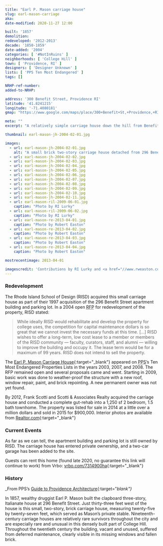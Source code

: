 ```yaml
---
title: "Earl P. Mason carriage house"
slug: earl-mason-carriage
aka:
date-modified: 2020-11-27 12:00

built: '1857'
demolition:
redeveloped: '2012-2013'
decade: '1850-1859'
date-added: '2004'
categories: [ '#NotInRuins' ]
neighborhoods: [ 'College Hill' ]
town: [ 'Providence, RI' ]
designers: [ 'Designer Unknown' ]
lists: [ 'PPS Ten Most Endangered' ]
tags: []

NRHP-ref-number:
added-to-NRHP:

address: '300 Benefit Street, Providence RI'
latitude: '41.8241215'
longitude: '-71.4080181'
gmap: "https://www.google.com/maps/place/300+Benefit+St,+Providence,+RI+02903/@41.8241215,-71.4080181,17z/data=!3m1!4b1!4m5!3m4!1s0x89e4453df726b649:0x36b37d2f44ff5ed6!8m2!3d41.8241175!4d-71.4058294"

meta: ""
excerpt: "A relatively simple carriage house down the hill from Benefit Street featuring unique architectural details and construction"

thumbnail: earl-mason-jh-2004-02-01.jpg

images:
  - url: earl-mason-jh-2004-02-01.jpg
    alt: "A small brick two-story carriage house detached from 296 Benefit Street. Circular “porthole” windows feature above the main garage door entrance, as well as a unique truss system in the attic which makes the ground floor unobstructed by vertical supports"
  - url: earl-mason-jh-2004-02-02.jpg
  - url: earl-mason-jh-2004-02-03.jpg
  - url: earl-mason-jh-2004-02-04.jpg
  - url: earl-mason-jh-2004-02-05.jpg
  - url: earl-mason-jh-2004-02-06.jpg
  - url: earl-mason-jh-2004-02-07.jpg
  - url: earl-mason-jh-2004-02-08.jpg
  - url: earl-mason-jh-2004-02-09.jpg
  - url: earl-mason-jh-2004-02-10.jpg
  - url: earl-mason-jh-2004-02-11.jpg
  - url: earl-mason-ril-2009-06-01.jpg
    caption: "Photo by RI Lurky"
  - url: earl-mason-ril-2009-06-02.jpg
    caption: "Photo by RI Lurky"
  - url: earl-mason-re-2013-04-01.jpg
    caption: "Photo by Robert Easton"
  - url: earl-mason-re-2013-04-02.jpg
    caption: "Photo by Robert Easton"
  - url: earl-mason-re-2013-04-03.jpg
    caption: "Photo by Robert Easton"
  - url: earl-mason-re-2013-04-04.jpg
    caption: "Photo by Robert Easton"

mostrecentimage: 2013-04-01

imagescredit: 'Contributions by RI Lurky and <a href="//www.rweaston.com" target="_blank">Robert Easton</a>'
---
```


### Redevelopment

The Rhode Island School of Design (<span class="abbr">RISD</span>) acquired this small carriage house as part of their 1997 acquisition of the 296 Benefit Street apartment building and parking lot. In a 2004 open <abbr title="Request For Proposals">RFP</abbr> for redevelopment of the property, <span class="abbr">RISD</span> stated:

> While ideally <span class="abbr">RISD</span> would rehabilitate and develop the property for college uses, the competition for capital maintenance dollars is so great that we cannot invest the necessary funds at this time. […] <span class="abbr">RISD</span> wishes to offer a long-term, low cost lease to a member or members of the <span class="abbr">RISD</span> community — faculty, curators, staff, and alumni — willing to improve the building and occupy it. The lease term would be for a maximum of 99 years. <span class="abbr">RISD</span> does not intend to sell the property. 

The [Earl P. Mason Carriage House](//guide.ppsri.org/property/earl-p-mason-carriage-house){:target="_blank"} appeared on <abbr title="Providence Preservation Society">PPS</abbr>’s Ten Most Endangered Properties Lists in the years 2003, 2007, and 2008. The <span class="abbr">RFP</span> remained open and several proposals came and went. Starting in 2009, basic work was done to weather-proof the structure with a new roof, window repair, paint, and brick repointing. A new permanent owner was not yet found. 

By 2012, Frank Scotti and Scotti & Associates Realty acquired the carriage house and conducted a complete gut-rehab into a 1,250 sf 2 bedroom, 1.5 bath townhome. The property was listed for sale in 2014 at a little over a million dollars and sold in 2015 for $900,000. Interior photos are available from [Realtor.com](//www.realtor.com/realestateandhomes-detail/300-Benefit-St_Providence_RI_02903_M43065-62749#photo22){:target="_blank"}


### Current Events

As far as we can tell, the apartment building and parking lot is still owned by <span class="abbr">RISD</span>. The carriage house has entered private ownership, and a two-car garage has been added to the site. 

Guests can rent this home (found late 2020, no guarantee this link will continue to work) from Vrbo: [vrbo.com/7314900ha](//www.vrbo.com/7314900ha){:target="_blank"}


### History

_From PPS’s [Guide to Providence Architecture](//guide.ppsri.org/property/earl-p-mason-carriage-house){:target="_blank"}_

In 1857, wealthy druggist Earl P. Mason built the clapboard three-story, Italianate house at 296 Benefit Street. Just thirty-three feet west of the house is this small, two-story, brick carriage house, measuring twenty-five by twenty-seven feet, which served as Mason’s private stable. Nineteenth-century carriage houses are relatively rare survivors throughout the city and are especially rare and unusual in this densely built part of College Hill. Throughout the twentieth century the building, vacant and unused, suffered from deferred maintenance, clearly visible in its missing windows and fallen brick.
